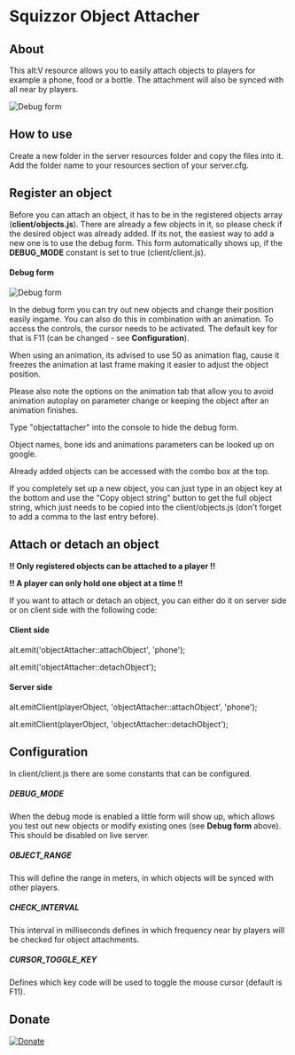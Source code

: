 # Squizzor Object Attacher


## About
This alt:V resource allows you to easily attach objects to players for example a phone, food or a bottle. The attachment will also be synced with all near by players.

![Debug form](https://github.com/Squizzor/SquizzorObjectAttacher/blob/master/images/preview.png)

## How to use
Create a new folder in the server resources folder and copy the files into it. Add the folder name to your resources section of your server.cfg.

## Register an object
Before you can attach an object, it has to be in the registered objects array (**client/objects.js**). There are already a few objects in it, so please check if the desired object was already added. If its not, the easiest way to add a new one is to use the debug form. This form automatically shows up, if the **DEBUG_MODE** constant is set to true (client/client.js).

#### Debug form

![Debug form](https://github.com/Squizzor/SquizzorObjectAttacher/blob/master/images/debug.png)

In the debug form you can try out new objects and change their position easily ingame. You can also do this in combination with an animation. To access the controls, the cursor needs to be activated. The default key for that is F11 (can be changed - see **Configuration**).

When using an animation, its advised to use 50 as animation flag, cause it freezes the animation at last frame making it easier to adjust the object position.

Please also note the options on the animation tab that allow you to avoid animation autoplay on parameter change or keeping the object after an animation finishes.

Type "objectattacher" into the console to hide the debug form.

Object names, bone ids and animations parameters can be looked up on google.

Already added objects can be accessed with the combo box at the top. 

If you completely set up a new object, you can just type in an object key at the bottom and use the "Copy object string" button to get the full object string, which just needs to be copied into the client/objects.js (don't forget to add a comma to the last entry before).

## Attach or detach an object
**!! Only registered objects can be attached to a player !!**

**!! A player can only hold one object at a time !!**

If you want to attach or detach an object, you can either do it on server side or on client side with the following code:

#### Client side
alt.emit('objectAttacher::attachObject', 'phone');

alt.emit('objectAttacher::detachObject');

#### Server side
alt.emitClient(playerObject, 'objectAttacher::attachObject', 'phone');

alt.emitClient(playerObject, 'objectAttacher::detachObject');

## Configuration

In client/client.js there are some constants that can be configured. 

##### DEBUG_MODE
When the debug mode is enabled a little form will show up, which allows you test out new objects or modify existing ones (see **Debug form** above). This should be disabled on live server.

##### OBJECT_RANGE
This will define the range in meters, in which objects will be synced with other players.

##### CHECK_INTERVAL
This interval in milliseconds defines in which frequency near by players will be checked for object attachments.

##### CURSOR_TOGGLE_KEY
Defines which key code will be used to toggle the mouse cursor (default is F11). 

## Donate
[![Donate](https://img.shields.io/badge/Donate-PayPal-green.svg)](https://www.paypal.com/donate?hosted_button_id=DF9G7JCFMCBA6)
